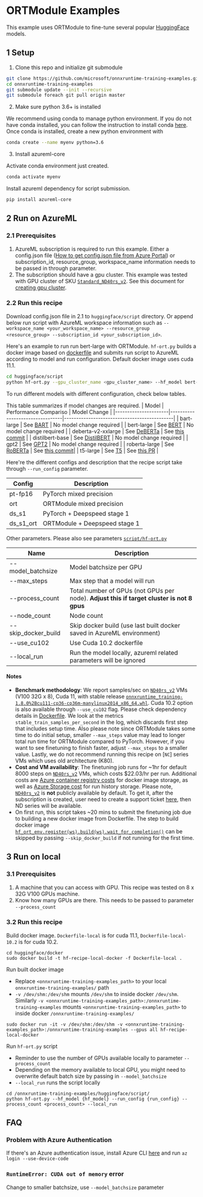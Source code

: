 

# ORTModule Examples
This example uses ORTModule to fine-tune several popular [HuggingFace](https://huggingface.co/) models.

## 1 Setup
1. Clone this repo and initialize git submodule
```bash
git clone https://github.com/microsoft/onnxruntime-training-examples.git
cd onnxruntime-training-examples
git submodule update --init --recursive
git submodule foreach git pull origin master
```
2. Make sure python 3.6+ is installed

We recommend using conda to manage python environment. If you do not have conda installed, you can follow the instruction to install conda [here](https://conda.io/projects/conda/en/latest/user-guide/install/index.html). Once conda is installed, create a new python environment with 
```bash
conda create --name myenv python=3.6
```
3. Install azureml-core

Activate conda environment just created.
```bash
conda activate myenv
```
Install azureml dependency for script submission.
```bash
pip install azureml-core
```
## 2 Run on AzureML
### 2.1 Prerequisites
1. AzureML subscription is required to run this example. Either a config.json file ([How to get config.json file from Azure Portal](https://docs.microsoft.com/en-us/azure/machine-learning/how-to-configure-environment#workspace)) or subscription_id, resource_group, workspace_name information needs to be passed in through parameter.
2. The subscription should have a gpu cluster. This example was tested with GPU cluster of SKU [`Standard_ND40rs_v2`](https://docs.microsoft.com/en-us/azure/virtual-machines/ndv2-series). See this document for [creating gpu cluster](https://docs.microsoft.com/en-us/azure/machine-learning/how-to-create-attach-compute-cluster?tabs=python).
### 2.2 Run this recipe
Download config.json file in 2.1 to `huggingface/script` directory. Or append below run script with AzureML workspace information such as `--workspace_name <your_workspace_name> --resource_group 
<resource_group> --subscription_id <your_subscription_id>`.

Here's an example to run run bert-large with ORTModule. `hf-ort.py` builds a docker image based on [dockerfile](docker/Dockerfile) and submits run script to AzureML according to model and run configuration. Default docker image uses cuda 11.1.
```bash
cd huggingface/script
python hf-ort.py --gpu_cluster_name <gpu_cluster_name> --hf_model bert-large --run_config ort
```
To run different models with different configuration, check below tables.

This table summarizes if model changes are required.
| Model                | Performance Compariso           | Model Change                                |
|----------------------|---------------------------------|---------------------------------------------|
| bart-large           | See [BART](BART.md)             | No model change required |
| bert-large           | See [BERT](BERT.md)             | No model change required |
| deberta-v2-xxlarge   | See [DeBERTa](DeBERTa.md)       | See [this commit](https://github.com/microsoft/huggingface-transformers/commit/0b2532a4f1df90858472d1eb2ca3ac4eaea42af1) |
| distilbert-base      | See [DistilBERT](DistilBERT.md) | No model change required |
| gpt2                 | See [GPT2](GPT2.md)             | No model change required |
| roberta-large        | See [RoBERTa](RoBERTa.md)       | See [this commit](https://github.com/microsoft/huggingface-transformers/commit/b25c43e533c5cadbc4734cc3615563a2304c18a2)|
| t5-large             | See [T5](T5.md)                 | See [this PR](https://github.com/microsoft/huggingface-transformers/pull/4/files) |

Here're the different configs and description that the recipe script take through `--run_config` parameter.

| Config    | Description |
|-----------|-------------|
| pt-fp16   | PyTorch mixed precision | 
| ort       | ORTModule mixed precision |
| ds_s1     | PyTorch + Deepspeed stage 1 |
| ds_s1_ort | ORTModule + Deepspeed stage 1|

Other parameters. Please also see parameters [`script/hf-ort.py`](azureml/hf-ort.py#L64)

| Name                | Description |
|---------------------|-------------|
| --model_batchsize   | Model batchsize per GPU | 
| --max_steps         | Max step that a model will run |
| --process_count     | Total number of GPUs (not GPUs per node). **Adjust this if target cluster is not 8 gpus** |
| --node_count        | Node count |
| --skip_docker_build | Skip docker build (use last built docker saved in AzureML environment) |
| --use_cu102         | Use Cuda 10.2 dockerfile |
| --local_run         | Run the model locally, azureml related parameters will be ignored |
#### Notes
- **Benchmark methodology**: We report samples/sec on [`ND40rs_v2`](https://azure.microsoft.com/en-us/pricing/details/machine-learning/) VMs (V100 32G x 8), Cuda 11, with stable release [`onnxruntime_training-1.8.0%2Bcu111-cp36-cp36m-manylinux2014_x86_64.whl`](https://onnxruntimepackages.z14.web.core.windows.net/onnxruntime_stable_cu111.html). Cuda 10.2 option is also available through `--use_cu102` flag. Please check dependency details in [Dockerfile](docker/Dockerfile). We look at the metrics `stable_train_samples_per_second` in the log, which discards first step that includes setup time. Also please note since ORTModule takes some time to do initial setup, smaller `--max_steps` value may lead to longer total run time for ORTModule compared to PyTorch. However, if you want to see finetuning to finish faster, adjust `--max_steps` to a smaller value. Lastly, we do not recommend running this recipe on [`NC`] series VMs which uses old architecture (K80).
- **Cost and VM availability**: The finetuning job runs for ~1hr for default 8000 steps on [`ND40rs_v2`](https://azure.microsoft.com/en-us/pricing/details/machine-learning/) VMs, which costs $22.03/hr per run. Additional costs are [Azure container registry costs](https://azure.microsoft.com/en-us/pricing/details/container-registry/) for docker image storage, as well as [Azure Storage cost](https://azure.microsoft.com/en-us/pricing/details/storage/) for run history storage. Please note, [`ND40rs_v2`](https://azure.microsoft.com/en-us/pricing/details/machine-learning/) is **not** publicly available by default. To get it, after the subscription is created, user need to create a support ticket [here](https://ms.portal.azure.com/#blade/Microsoft_Azure_Support/HelpAndSupportBlade/overview), then ND series will be available.
- On first run, this script takes ~20 mins to submit the finetuning job due to building a new docker image from Dockerfile. The step to build docker image [`hf_ort_env.register(ws).build(ws).wait_for_completion()`](script/hf-ort.py#L147) can be skipped by passing `--skip_docker_build` if not running for the first time.
## 3 Run on local
### 3.1 Prerequisites
1. A machine that you can access with GPU. This recipe was tested on 8 x 32G V100 GPUs machine.
2. Know how many GPUs are there. This needs to be passed to parameter `--process_count`
### 3.2 Run this recipe
Build docker image. `Dockerfile-local` is for cuda 11.1, `Dockerfile-local-10.2` is for cuda 10.2.
```
cd huggingface/docker
sudo docker build -t hf-recipe-local-docker -f Dockerfile-local .
```
Run built docker image
* Replace `<onnxruntime-training-examples_path>` to your local `onnxruntime-training-examples/` path
* `-v /dev/shm:/dev/shm` mounts `/dev/shm` to inside docker `/dev/shm`. Similarly `-v <onnxruntime-training-examples_path>:/onnxruntime-training-examples` mounts `<onnxruntime-training-examples_path>` to inside docker `/onnxruntime-training-examples/`
```
sudo docker run -it -v /dev/shm:/dev/shm -v <onnxruntime-training-examples_path>:/onnxruntime-training-examples --gpus all hf-recipe-local-docker
```
Run `hf-ort.py` script
* Reminder to use the number of GPUs available locally to parameter `--process_count`
* Depending on the memory available to local GPU, you might need to overwrite default batch size by passing in `--model_batchsize`
* `--local_run` runs the script locally
```
cd /onnxruntime-training-examples/huggingface/script/
python hf-ort.py --hf_model {hf_model} --run_config {run_config} --process_count <process_count> --local_run
```

## FAQ
### Problem with Azure Authentication
If there's an Azure authentication issue, install Azure CLI [here](https://docs.microsoft.com/en-us/cli/azure/) and run `az login --use-device-code`
### `RuntimeError: CUDA out of memory` error
Change to smaller batchsize, use `--model_batchsize` parameter